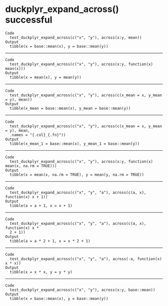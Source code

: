 # duckplyr_expand_across() successful

    Code
      test_duckplyr_expand_across(c("x", "y"), across(x:y, mean))
    Output
      tibble(x = base::mean(x), y = base::mean(y))

---

    Code
      test_duckplyr_expand_across(c("x", "y"), across(x:y, function(x) mean(x)))
    Output
      tibble(x = mean(x), y = mean(y))

---

    Code
      test_duckplyr_expand_across(c("x", "y"), across(c(x_mean = x, y_mean = y), mean))
    Output
      tibble(x_mean = base::mean(x), y_mean = base::mean(y))

---

    Code
      test_duckplyr_expand_across(c("x", "y"), across(c(x_mean = x, y_mean = y), mean,
      .names = "{.col}_{.fn}"))
    Output
      tibble(x_mean_1 = base::mean(x), y_mean_1 = base::mean(y))

---

    Code
      test_duckplyr_expand_across(c("x", "y"), across(x:y, function(x) mean(x, na.rm = TRUE)))
    Output
      tibble(x = mean(x, na.rm = TRUE), y = mean(y, na.rm = TRUE))

---

    Code
      test_duckplyr_expand_across(c("x", "y", "a"), across(c(a, x), function(x) x + 1))
    Output
      tibble(a = a + 1, x = x + 1)

---

    Code
      test_duckplyr_expand_across(c("x", "y", "a"), across(c(a, x), function(x) x *
      2 + 1))
    Output
      tibble(a = a * 2 + 1, x = x * 2 + 1)

---

    Code
      test_duckplyr_expand_across(c("x", "y", "a"), across(-a, function(x) x * x))
    Output
      tibble(x = x * x, y = y * y)

---

    Code
      test_duckplyr_expand_across(c("x", "y"), across(x:y, base::mean))
    Output
      tibble(x = base::mean(x), y = base::mean(y))

